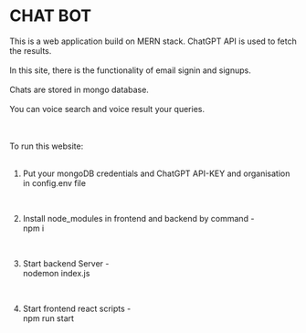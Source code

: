 <h1>CHAT BOT</h1>

This is a web application build on MERN stack. ChatGPT API is used to fetch the results. <br><br>
In this site, there is the functionality of email signin and signups. <br><br>
Chats are stored in mongo database.<br><br>
You can voice search and voice result your queries.<br><br>

<br>
To run this website: <br><br>

1) Put your mongoDB credentials and ChatGPT API-KEY and organisation in config.env file
<br>

2) Install node_modules in frontend and backend by command - <br>
npm i
<br>

3) Start backend Server - <br>
nodemon index.js
<br>

4) Start frontend react scripts - <br>
npm run start


